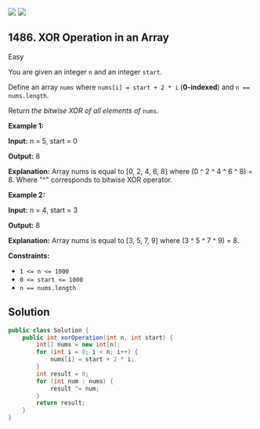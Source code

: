 [![](https://img.shields.io/github/stars/javadev/LeetCode-in-Java?label=Stars&style=flat-square)](https://github.com/javadev/LeetCode-in-Java)
[![](https://img.shields.io/github/forks/javadev/LeetCode-in-Java?label=Fork%20me%20on%20GitHub%20&style=flat-square)](https://github.com/javadev/LeetCode-in-Java/fork)

## 1486\. XOR Operation in an Array

Easy

You are given an integer `n` and an integer `start`.

Define an array `nums` where `nums[i] = start + 2 * i` (**0-indexed**) and `n == nums.length`.

Return _the bitwise XOR of all elements of_ `nums`.

**Example 1:**

**Input:** n = 5, start = 0

**Output:** 8

**Explanation:** Array nums is equal to [0, 2, 4, 6, 8] where (0 ^ 2 ^ 4 ^ 6 ^ 8) = 8. Where "^" corresponds to bitwise XOR operator.

**Example 2:**

**Input:** n = 4, start = 3

**Output:** 8

**Explanation:** Array nums is equal to [3, 5, 7, 9] where (3 ^ 5 ^ 7 ^ 9) = 8.

**Constraints:**

*   `1 <= n <= 1000`
*   `0 <= start <= 1000`
*   `n == nums.length`

## Solution

```java
public class Solution {
    public int xorOperation(int n, int start) {
        int[] nums = new int[n];
        for (int i = 0; i < n; i++) {
            nums[i] = start + 2 * i;
        }
        int result = 0;
        for (int num : nums) {
            result ^= num;
        }
        return result;
    }
}
```